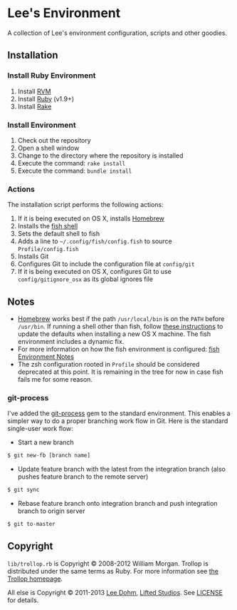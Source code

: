 
# Lee's Environment

A collection of Lee's environment configuration, scripts and other goodies.

## Installation

### Install Ruby Environment

1. Install [RVM][rvm]
1. Install [Ruby][ruby] (v1.9+)
1. Install [Rake][rake]

### Install Environment

1. Check out the repository
1. Open a shell window
1. Change to the directory where the repository is installed
1. Execute the command: `rake install`
1. Execute the command: `bundle install`

### Actions

The installation script performs the following actions:

1. If it is being executed on OS X, installs [Homebrew][brew]
1. Installs the [fish shell][fish]
1. Sets the default shell to fish
1. Adds a line to `~/.config/fish/config.fish` to source `Profile/config.fish`
1. Installs Git
1. Configures Git to include the configuration file at `config/git`
1. If it is being executed on OS X, configures Git to use `config/gitignore_osx` as its global ignores file

## Notes

* [Homebrew][brew] works best if the path `/usr/local/bin` is on the `PATH` before `/usr/bin`. If running a shell other than fish, follow [these instructions][osx-path] to update the defaults when installing a new OS X machine. The fish environment includes a dynamic fix.
* For more information on how the fish environment is configured: [fish Environment Notes][fishnotes]
* The zsh configuration rooted in `Profile` should be considered deprecated at this point. It is remaining in the tree for now in case fish fails me for some reason.

### git-process

I've added the [git-process][process] gem to the standard environment. This enables a simpler way to do a proper branching work flow in Git. Here is the standard single-user work flow:

* Start a new branch

```bash
$ git new-fb [branch name]
```

* Update feature branch with the latest from the integration branch (also pushes feature branch to the remote server)

```bash
$ git sync
```

* Rebase feature branch onto integration branch and push integration branch to origin server

```bash
$ git to-master
```

## Copyright

`lib/trollop.rb` is Copyright &copy; 2008-2012 William Morgan. Trollop is distributed under the same terms as Ruby. For more information see [the Trollop homepage][trollop].

All else is Copyright &copy; 2011-2013 [Lee Dohm][lee], [Lifted Studios][lifted].  See [LICENSE](LICENSE.md) for details.

[brew]: http://brew.sh/
[fish]: http://fishshell.com
[fishnotes]: FishNotes.md
[lee]: https://github.com/lee-dohm
[lifted]: https://github.com/lifted-studios
[osx-path]: http://serverfault.com/questions/16355/how-to-set-global-path-on-os-x
[process]: https://github.com/jdigger/git-process
[rake]: http://www.rubygems.org/gems/rake
[ruby]: http://www.ruby-lang.org
[rvm]: https://rvm.io/
[trollop]: http://trollop.rubyforge.org/
